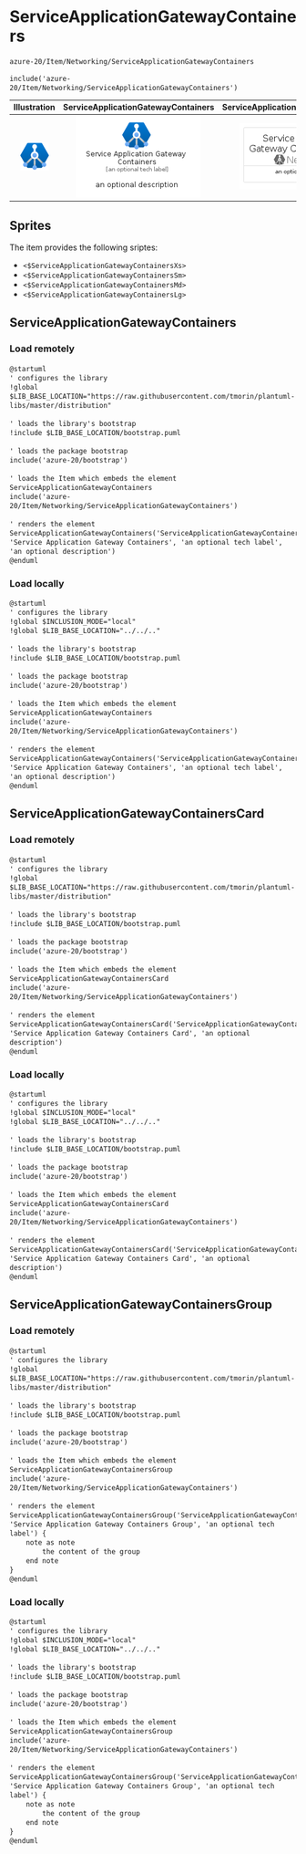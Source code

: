 # ServiceApplicationGatewayContainers


```text
azure-20/Item/Networking/ServiceApplicationGatewayContainers
```

```text
include('azure-20/Item/Networking/ServiceApplicationGatewayContainers')
```



| Illustration | ServiceApplicationGatewayContainers | ServiceApplicationGatewayContainersCard | ServiceApplicationGatewayContainersGroup |
| :---: | :---: | :---: | :---: |
| ![illustration for Illustration](../../../azure-20/Item/Networking/ServiceApplicationGatewayContainers.png) | ![illustration for ServiceApplicationGatewayContainers](../../../azure-20/Item/Networking/ServiceApplicationGatewayContainers.Local.png) | ![illustration for ServiceApplicationGatewayContainersCard](../../../azure-20/Item/Networking/ServiceApplicationGatewayContainersCard.Local.png) | ![illustration for ServiceApplicationGatewayContainersGroup](../../../azure-20/Item/Networking/ServiceApplicationGatewayContainersGroup.Local.png) |



## Sprites
The item provides the following sriptes:

- `<$ServiceApplicationGatewayContainersXs>`
- `<$ServiceApplicationGatewayContainersSm>`
- `<$ServiceApplicationGatewayContainersMd>`
- `<$ServiceApplicationGatewayContainersLg>`





## ServiceApplicationGatewayContainers

### Load remotely
```plantuml
@startuml
' configures the library
!global $LIB_BASE_LOCATION="https://raw.githubusercontent.com/tmorin/plantuml-libs/master/distribution"

' loads the library's bootstrap
!include $LIB_BASE_LOCATION/bootstrap.puml

' loads the package bootstrap
include('azure-20/bootstrap')

' loads the Item which embeds the element ServiceApplicationGatewayContainers
include('azure-20/Item/Networking/ServiceApplicationGatewayContainers')

' renders the element
ServiceApplicationGatewayContainers('ServiceApplicationGatewayContainers', 'Service Application Gateway Containers', 'an optional tech label', 'an optional description')
@enduml
```

### Load locally
```plantuml
@startuml
' configures the library
!global $INCLUSION_MODE="local"
!global $LIB_BASE_LOCATION="../../.."

' loads the library's bootstrap
!include $LIB_BASE_LOCATION/bootstrap.puml

' loads the package bootstrap
include('azure-20/bootstrap')

' loads the Item which embeds the element ServiceApplicationGatewayContainers
include('azure-20/Item/Networking/ServiceApplicationGatewayContainers')

' renders the element
ServiceApplicationGatewayContainers('ServiceApplicationGatewayContainers', 'Service Application Gateway Containers', 'an optional tech label', 'an optional description')
@enduml
```

## ServiceApplicationGatewayContainersCard

### Load remotely
```plantuml
@startuml
' configures the library
!global $LIB_BASE_LOCATION="https://raw.githubusercontent.com/tmorin/plantuml-libs/master/distribution"

' loads the library's bootstrap
!include $LIB_BASE_LOCATION/bootstrap.puml

' loads the package bootstrap
include('azure-20/bootstrap')

' loads the Item which embeds the element ServiceApplicationGatewayContainersCard
include('azure-20/Item/Networking/ServiceApplicationGatewayContainers')

' renders the element
ServiceApplicationGatewayContainersCard('ServiceApplicationGatewayContainersCard', 'Service Application Gateway Containers Card', 'an optional description')
@enduml
```

### Load locally
```plantuml
@startuml
' configures the library
!global $INCLUSION_MODE="local"
!global $LIB_BASE_LOCATION="../../.."

' loads the library's bootstrap
!include $LIB_BASE_LOCATION/bootstrap.puml

' loads the package bootstrap
include('azure-20/bootstrap')

' loads the Item which embeds the element ServiceApplicationGatewayContainersCard
include('azure-20/Item/Networking/ServiceApplicationGatewayContainers')

' renders the element
ServiceApplicationGatewayContainersCard('ServiceApplicationGatewayContainersCard', 'Service Application Gateway Containers Card', 'an optional description')
@enduml
```

## ServiceApplicationGatewayContainersGroup

### Load remotely
```plantuml
@startuml
' configures the library
!global $LIB_BASE_LOCATION="https://raw.githubusercontent.com/tmorin/plantuml-libs/master/distribution"

' loads the library's bootstrap
!include $LIB_BASE_LOCATION/bootstrap.puml

' loads the package bootstrap
include('azure-20/bootstrap')

' loads the Item which embeds the element ServiceApplicationGatewayContainersGroup
include('azure-20/Item/Networking/ServiceApplicationGatewayContainers')

' renders the element
ServiceApplicationGatewayContainersGroup('ServiceApplicationGatewayContainersGroup', 'Service Application Gateway Containers Group', 'an optional tech label') {
    note as note
        the content of the group
    end note
}
@enduml
```

### Load locally
```plantuml
@startuml
' configures the library
!global $INCLUSION_MODE="local"
!global $LIB_BASE_LOCATION="../../.."

' loads the library's bootstrap
!include $LIB_BASE_LOCATION/bootstrap.puml

' loads the package bootstrap
include('azure-20/bootstrap')

' loads the Item which embeds the element ServiceApplicationGatewayContainersGroup
include('azure-20/Item/Networking/ServiceApplicationGatewayContainers')

' renders the element
ServiceApplicationGatewayContainersGroup('ServiceApplicationGatewayContainersGroup', 'Service Application Gateway Containers Group', 'an optional tech label') {
    note as note
        the content of the group
    end note
}
@enduml
```

